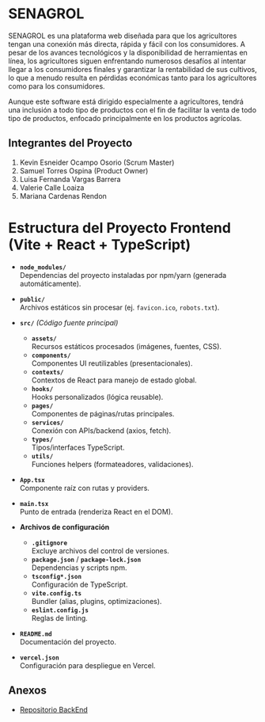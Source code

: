 # SENAGROL

SENAGROL es una plataforma web diseñada para que los agricultores tengan una conexión más directa, rápida y fácil con los consumidores. A pesar de los avances tecnológicos y la disponibilidad de herramientas en línea, los agricultores siguen enfrentando numerosos desafíos al intentar llegar a los consumidores finales y garantizar la rentabilidad de sus cultivos, lo que a menudo resulta en pérdidas económicas tanto para los agricultores como para los consumidores. 

Aunque este software está dirigido especialmente a agricultores, tendrá una inclusión a todo tipo de productos con el fin de facilitar la venta de todo tipo de productos, enfocado principalmente en los productos agrícolas.

## Integrantes del Proyecto
1. Kevin Esneider Ocampo Osorio (Scrum Master)
2. Samuel Torres Ospina (Product Owner)
3. Luisa Fernanda Vargas Barrera
4. Valerie Calle Loaiza
5. Mariana Cardenas Rendon

# Estructura del Proyecto Frontend (Vite + React + TypeScript)

- **`node_modules/`**  
  Dependencias del proyecto instaladas por npm/yarn (generada automáticamente).

- **`public/`**  
  Archivos estáticos sin procesar (ej. `favicon.ico`, `robots.txt`).

- **`src/`** *(Código fuente principal)*  
  - **`assets/`**  
    Recursos estáticos procesados (imágenes, fuentes, CSS).  
  - **`components/`**  
    Componentes UI reutilizables (presentacionales).  
  - **`contexts/`**  
    Contextos de React para manejo de estado global.  
  - **`hooks/`**  
    Hooks personalizados (lógica reusable).  
  - **`pages/`**  
    Componentes de páginas/rutas principales.  
  - **`services/`**  
    Conexión con APIs/backend (axios, fetch).  
  - **`types/`**  
    Tipos/interfaces TypeScript.  
  - **`utils/`**  
    Funciones helpers (formateadores, validaciones).  

- **`App.tsx`**  
  Componente raíz con rutas y providers.  

- **`main.tsx`**  
  Punto de entrada (renderiza React en el DOM).  

- **Archivos de configuración**  
  - **`.gitignore`**  
    Excluye archivos del control de versiones.  
  - **`package.json`** / **`package-lock.json`**  
    Dependencias y scripts npm.  
  - **`tsconfig*.json`**  
    Configuración de TypeScript.  
  - **`vite.config.ts`**  
    Bundler (alias, plugins, optimizaciones).  
  - **`eslint.config.js`**  
    Reglas de linting.  

- **`README.md`**  
    Documentación del proyecto.  
- **`vercel.json`**  
    Configuración para despliegue en Vercel.  

## Anexos
- [Repositorio BackEnd](https://github.com/kelvinocampo/SENAGROL_Server)